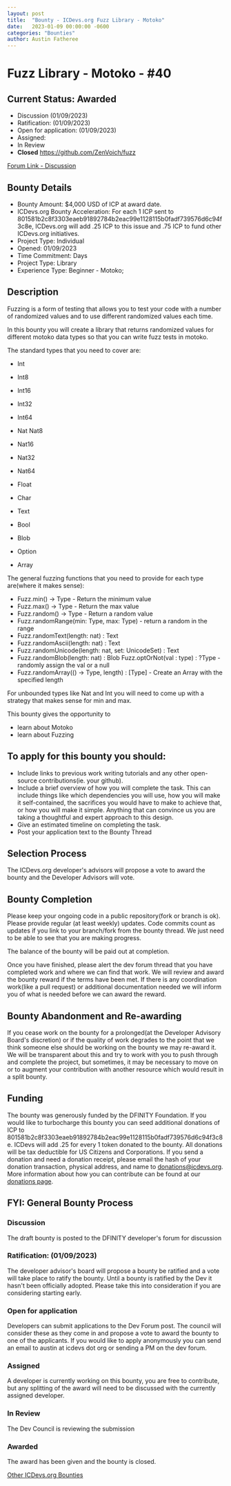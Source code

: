 ```yaml
---
layout: post
title:  "Bounty - ICDevs.org Fuzz Library - Motoko"
date:   2023-01-09 00:00:00 -0600
categories: "Bounties"
author: Austin Fatheree
---
```


# Fuzz Library - Motoko - #40

## Current Status: Awarded

* Discussion (01/09/2023)
* Ratification: (01/09/2023) 
* Open for application: (01/09/2023)
* Assigned:  
* In Review 
* **Closed** https://github.com/ZenVoich/fuzz

[Forum Link - Discussion](https://forum.dfinity.org/t/open-icdevs-org-bounty-40-fuzz-library-motoko-4-000/17917/3)

## Bounty Details

* Bounty Amount: $4,000 USD of ICP at award date.
* ICDevs.org Bounty Acceleration: For each 1 ICP sent to 801581b2c8f3303eaeb91892784b2eac99e1128115b0fadf739576d6c94f3c8e, ICDevs.org will add  .25 ICP to this issue and .75 ICP to fund other ICDevs.org initiatives.
* Project Type: Individual
* Opened: 01/09/2023
* Time Commitment: Days
* Project Type: Library
* Experience Type: Beginner - Motoko;

## Description

Fuzzing is a form of testing that allows you to test your code with a number of randomized values and to use different randomized values each time.

In this bounty you will create a library that returns randomized values for different motoko data types so that you can write fuzz tests in motoko.

The standard types that you need to cover are:

* Int
* Int8
* Int16
* Int32
* Int64
* Nat
Nat8
* Nat16
* Nat32
* Nat64
* Float
* Char
* Text
* Bool
* Blob

* Option

* Array

The general fuzzing functions that you need to provide for each type are(where it makes sense):

* Fuzz.min<Type>() -> Type - Return the minimum value
* Fuzz.max<Type>() -> Type - Return the max value
* Fuzz.random<Type>() -> Type - Return a random value
* Fuzz.randomRange<Type>(min: Type, max: Type) - return a random in the range
* Fuzz.randomText(length: nat) : Text
* Fuzz.randomAscii(length: nat) : Text
* Fuzz.randomUnicode(length: nat, set: UnicodeSet) : Text
* Fuzz.randomBlob(length: nat) : Blob
Fuzz.optOrNot<Type>(val : type) : ?Type - randomly assign the val or a null
* Fuzz.randomArray<Type>(() -> Type, length) : [Type] - Create an Array with the specified length

For unbounded types like Nat and Int you will need to come up with a strategy that makes sense for min and max.

This bounty gives the opportunity to

* learn about Motoko
* learn about Fuzzing

## To apply for this bounty you should:

* Include links to previous work writing tutorials and any other open-source contributions(ie. your github).
* Include a brief overview of how you will complete the task. This can include things like which dependencies you will use, how you will make it self-contained, the sacrifices you would have to make to achieve that, or how you will make it simple. Anything that can convince us you are taking a thoughtful and expert approach to this design.
* Give an estimated timeline on completing the task.
* Post your application text to the Bounty Thread

## Selection Process

The ICDevs.org developer's advisors will propose a vote to award the bounty and the Developer Advisors will vote.

## Bounty Completion

Please keep your ongoing code in a public repository(fork or branch is ok). Please provide regular (at least weekly) updates.  Code commits count as updates if you link to your branch/fork from the bounty thread.  We just need to be able to see that you are making progress.

The balance of the bounty will be paid out at completion.

Once you have finished, please alert the dev forum thread that you have completed work and where we can find that work.  We will review and award the bounty reward if the terms have been met.  If there is any coordination work(like a pull request) or additional documentation needed we will inform you of what is needed before we can award the reward.

## Bounty Abandonment and Re-awarding

If you cease work on the bounty for a prolonged(at the Developer Advisory Board's discretion) or if the quality of work degrades to the point that we think someone else should be working on the bounty we may re-award it.  We will be transparent about this and try to work with you to push through and complete the project, but sometimes, it may be necessary to move on or to augment your contribution with another resource which would result in a split bounty.

## Funding

The bounty was generously funded by the DFINITY Foundation. If you would like to turbocharge this bounty you can seed additional donations of ICP to 801581b2c8f3303eaeb91892784b2eac99e1128115b0fadf739576d6c94f3c8e.  ICDevs will add .25 for every 1 token donated to the bounty. All donations will be tax deductible for US Citizens and Corporations.  If you send a donation and need a donation receipt, please email the hash of your donation transaction, physical address, and name to donations@icdevs.org.  More information about how you can contribute can be found at our [donations page](https://icdevs.org/donations.html).


## FYI: General Bounty Process

### Discussion

The draft bounty is posted to the DFINITY developer's forum for discussion

### Ratification: (01/09/2023)

The developer advisor's board will propose a bounty be ratified and a vote will take place to ratify the bounty.  Until a bounty is ratified by the Dev it hasn't been officially adopted. Please take this into consideration if you are considering starting early.

### Open for application

Developers can submit applications to the Dev Forum post.  The council will consider these as they come in and propose a vote to award the bounty to one of the applicants.  If you would like to apply anonymously you can send an email to austin at icdevs dot org or sending a PM on the dev forum.

### Assigned

A developer is currently working on this bounty, you are free to contribute, but any splitting of the award will need to be discussed with the currently assigned developer.

### In Review

The Dev Council is reviewing the submission

### Awarded

The award has been given and the bounty is closed.



[Other ICDevs.org Bounties](https://icdevs.org/bounties.html)

